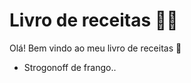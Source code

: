# Livro de receitas :man_cook:

Olá! Bem vindo ao meu livro de receitas :wave:

- Strogonoff de frango..
